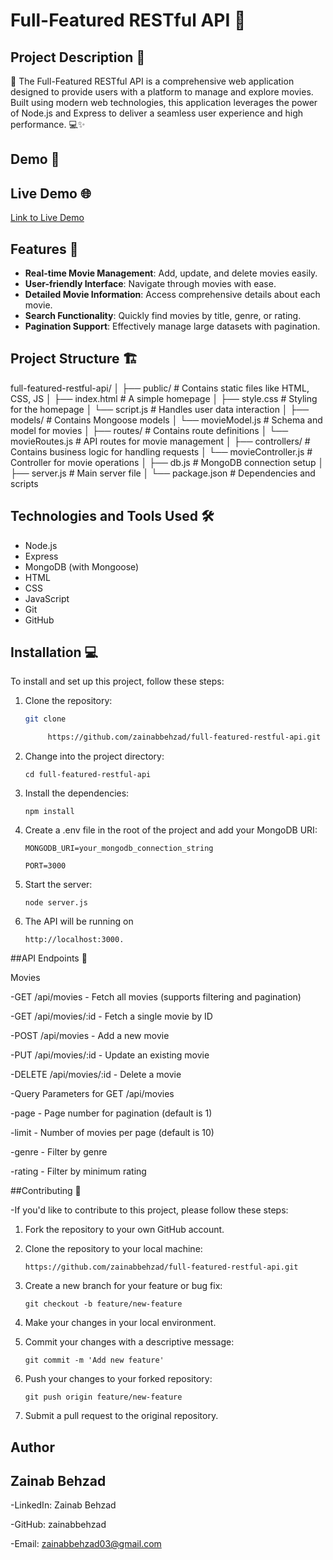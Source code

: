 # Full-Featured RESTful API 🎉

## Project Description 📝
🌟 The Full-Featured RESTful API is a comprehensive web application designed to provide users with a platform to manage and explore movies. Built using modern web technologies, this application leverages the power of Node.js and Express to deliver a seamless user experience and high performance. 💻✨

## Demo 📸

## Live Demo 🌐
[Link to Live Demo](http://example.com) <!-- Provide a link if applicable -->

## Features 🎉
- **Real-time Movie Management**: Add, update, and delete movies easily.
- **User-friendly Interface**: Navigate through movies with ease.
- **Detailed Movie Information**: Access comprehensive details about each movie.
- **Search Functionality**: Quickly find movies by title, genre, or rating.
- **Pagination Support**: Effectively manage large datasets with pagination.

## Project Structure 🏗️
full-featured-restful-api/
│
├── public/ # Contains static files like HTML, CSS, JS
│ ├── index.html # A simple homepage
│ ├── style.css # Styling for the homepage
│ └── script.js # Handles user data interaction
│
├── models/ # Contains Mongoose models
│ └── movieModel.js # Schema and model for movies
│
├── routes/ # Contains route definitions
│ └── movieRoutes.js # API routes for movie management
│
├── controllers/ # Contains business logic for handling requests
│ └── movieController.js # Controller for movie operations
│
├── db.js # MongoDB connection setup
│
├── server.js # Main server file
│
└── package.json # Dependencies and scripts

## Technologies and Tools Used 🛠️
- Node.js
- Express
- MongoDB (with Mongoose)
- HTML
- CSS
- JavaScript
- Git
- GitHub

## Installation 💻
To install and set up this project, follow these steps:

1. Clone the repository:

   ```bash
   git clone

        https://github.com/zainabbehzad/full-featured-restful-api.git

2. Change into the project directory:

       cd full-featured-restful-api

3. Install the dependencies:

       npm install

4. Create a .env file in the root of the project and add your MongoDB URI:

       MONGODB_URI=your_mongodb_connection_string

       PORT=3000

5. Start the server:

       node server.js

6. The API will be running on 

       http://localhost:3000.

##API Endpoints 📡

Movies

-GET /api/movies - Fetch all movies (supports filtering and pagination)

-GET /api/movies/:id - Fetch a single movie by ID

-POST /api/movies - Add a new movie

-PUT /api/movies/:id - Update an existing movie

-DELETE /api/movies/:id - Delete a movie

-Query Parameters for GET /api/movies

-page - Page number for pagination (default is 1)

-limit - Number of movies per page (default is 10)

-genre - Filter by genre

-rating - Filter by minimum rating


##Contributing 🤝

-If you'd like to contribute to this project, please follow these steps:

1. Fork the repository to your own GitHub account.

2. Clone the repository to your local machine:

       https://github.com/zainabbehzad/full-featured-restful-api.git

3. Create a new branch for your feature or bug fix:

       git checkout -b feature/new-feature

4. Make your changes in your local environment.

5. Commit your changes with a descriptive message:

       git commit -m 'Add new feature'

6. Push your changes to your forked repository:

       git push origin feature/new-feature

7. Submit a pull request to the original repository.

## Author
## Zainab Behzad

-LinkedIn: Zainab Behzad

-GitHub: zainabbehzad

-Email: zainabbehzad03@gmail.com

